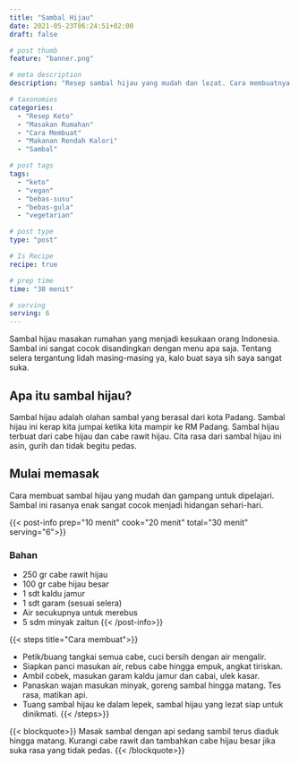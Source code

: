```yaml
---
title: "Sambal Hijau"
date: 2021-05-23T06:24:51+02:00
draft: false

# post thumb
feature: "banner.png"

# meta description
description: "Resep sambal hijau yang mudah dan lezat. Cara membuatnya sangat mudah dipelajari, hasilnya sangat menggugah selera."

# taxonomies
categories:
  - "Resep Keto"
  - "Masakan Rumahan"
  - "Cara Membuat"
  - "Makanan Rendah Kalori"
  - "Sambal"

# post tags
tags:
  - "keto"
  - "vegan"
  - "bebas-susu"
  - "bebas-gula"
  - "vegetarian"

# post type
type: "post"

# Is Recipe
recipe: true

# prep time
time: "30 menit"

# serving
serving: 6
---
```

Sambal hijau masakan rumahan yang menjadi kesukaan orang Indonesia. Sambal ini sangat cocok disandingkan dengan menu apa saja. Tentang selera tergantung lidah masing-masing ya, kalo buat saya sih saya sangat suka.

## Apa itu sambal hijau?

Sambal hijau adalah olahan sambal yang berasal dari kota Padang. Sambal hijau ini kerap kita jumpai ketika kita mampir ke RM Padang. Sambal hijau terbuat dari cabe hijau dan cabe rawit hijau. Cita rasa dari sambal hijau ini asin, gurih dan tidak begitu pedas.

## Mulai memasak

Cara membuat sambal hijau yang mudah dan gampang untuk dipelajari. Sambal ini rasanya enak sangat cocok menjadi hidangan sehari-hari.

{{< post-info prep="10 menit" cook="20 menit" total="30 menit" serving="6">}}

### Bahan

-   250 gr cabe rawit hijau
-   100 gr cabe hijau besar
-   1 sdt kaldu jamur
-   1 sdt garam (sesuai selera)
-   Air secukupnya untuk merebus
-   5 sdm minyak zaitun
{{< /post-info>}}

{{< steps title="Cara membuat">}}
-   Petik/buang tangkai semua cabe, cuci bersih dengan air mengalir.
-   Siapkan panci masukan air, rebus cabe hingga empuk, angkat tiriskan.
-   Ambil cobek, masukan garam kaldu jamur dan cabai, ulek kasar.
-   Panaskan wajan masukan minyak, goreng sambal hingga matang. Tes rasa, matikan api.
-   Tuang sambal hijau ke dalam lepek, sambal hijau yang lezat siap untuk dinikmati.
{{< /steps>}}

{{< blockquote>}}
Masak sambal dengan api sedang sambil terus diaduk hingga matang. Kurangi cabe rawit dan tambahkan cabe hijau besar jika suka rasa yang tidak pedas.
{{< /blockquote>}}